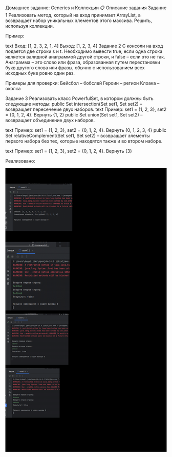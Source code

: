 Домашнее задание: Generics и Коллекции
📋 Описание задания
Задание 1
Реализовать метод, который на вход принимает ArrayList<T>, а возвращает набор уникальных элементов этого массива. Решить, используя коллекции.

Пример:

text
Вход: [1, 2, 3, 2, 1, 4]
Выход: [1, 2, 3, 4]
Задание 2
С консоли на вход подается две строки s и t. Необходимо вывести true, если одна строка является валидной анаграммой другой строки, и false – если это не так.
Анаграмма – это слово или фраза, образованная путем перестановки букв другого слова или фразы, обычно с использованием всех исходных букв ровно один раз.

Примеры для проверки:
Бейсбол – бобслей
Героин – регион
Клоака – околка

Задание 3
Реализовать класс PowerfulSet, в котором должны быть следующие методы:
public <T> Set<T> intersection(Set<T> set1, Set<T> set2) – возвращает пересечение двух наборов.
text
Пример: set1 = {1, 2, 3}, set2 = {0, 1, 2, 4}. Вернуть {1, 2}
public <T> Set<T> union(Set<T> set1, Set<T> set2) – возвращает объединение двух наборов.

text
Пример: set1 = {1, 2, 3}, set2 = {0, 1, 2, 4}. Вернуть {0, 1, 2, 3, 4}
public <T> Set<T> relativeComplement(Set<T> set1, Set<T> set2) – возвращает элементы первого набора без тех, которые находятся также и во втором наборе.

text
Пример: set1 = {1, 2, 3}, set2 = {0, 1, 2, 4}. Вернуть {3}


Реализовано:

![img.png](img.png)